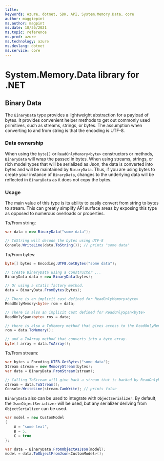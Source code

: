 ```yaml
---
title: 
keywords: Azure, dotnet, SDK, API, System.Memory.Data, core
author: maggiepint
ms.author: magpint
ms.date: 10/26/2021
ms.topic: reference
ms.prod: azure
ms.technology: azure
ms.devlang: dotnet
ms.service: core
---
```


#  System.Memory.Data library for .NET

## Binary Data
 The `BinaryData` type provides a lightweight abstraction for a payload of bytes. It provides convenient helper methods to get out commonly used primitives, such as streams, strings, or bytes. The assumption when converting to and from string is that the encoding is UTF-8.
 
 ### Data ownership
 When using the `byte[]` or `ReadOnlyMemory<byte>` constructors or methods, `BinaryData` will wrap the passed in bytes. When using streams, strings, or rich model types that will be serialized as Json, the data is converted into bytes and will be maintained by `BinaryData`. Thus, if you are using bytes to create your instance of `BinaryData`, changes to the underlying data will be reflected in `BinaryData` as it does not copy the bytes.

 ### Usage
 The main value of this type is its ability to easily convert from string to bytes to stream. This can greatly simplify API surface areas by exposing this type as opposed to numerous overloads or properties.
 
To/From string:
```C# Snippet:BinaryDataToFromString
var data = new BinaryData("some data");

// ToString will decode the bytes using UTF-8
Console.WriteLine(data.ToString()); // prints "some data"
```
 
 To/From bytes:
```C# Snippet:BinaryDataToFromBytes
byte[] bytes = Encoding.UTF8.GetBytes("some data");

// Create BinaryData using a constructor ...
BinaryData data = new BinaryData(bytes);

// Or using a static factory method.
data = BinaryData.FromBytes(bytes);

// There is an implicit cast defined for ReadOnlyMemory<byte>
ReadOnlyMemory<byte> rom = data;

// There is also an implicit cast defined for ReadOnlySpan<byte>
ReadOnlySpan<byte> ros = data;

// there is also a ToMemory method that gives access to the ReadOnlyMemory.
rom = data.ToMemory();

// and a ToArray method that converts into a byte array.
byte[] array = data.ToArray();
```
To/From stream:
```C# Snippet:BinaryDataToFromStream
var bytes = Encoding.UTF8.GetBytes("some data");
Stream stream = new MemoryStream(bytes);
var data = BinaryData.FromStream(stream);

// Calling ToStream will give back a stream that is backed by ReadOnlyMemory, so it is not writable.
stream = data.ToStream();
Console.WriteLine(stream.CanWrite); // prints false
```

 `BinaryData` also can be used to integrate with `ObjectSerializer`. By default, the `JsonObjectSerializer` will be used, but any serializer deriving from `ObjectSerializer` can be used.
```C# Snippet:BinaryDataToFromCustomModel
var model = new CustomModel
{
    A = "some text",
    B = 5,
    C = true
};

var data = BinaryData.FromObjectAsJson(model);
model = data.ToObjectFromJson<CustomModel>();
```




